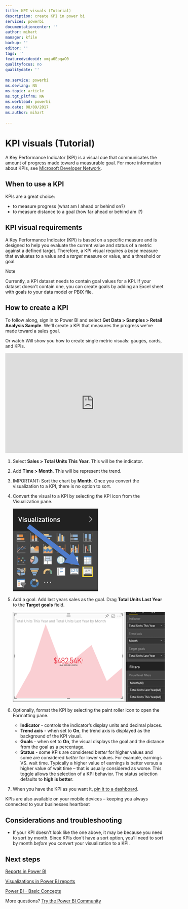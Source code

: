 ```yaml
---
title: KPI visuals (Tutorial)
description: create KPI in power bi
services: powerbi
documentationcenter: ''
author: mihart
manager: kfile
backup: ''
editor: ''
tags: ''
featuredvideoid: xmja6EpqaO0
qualityfocus: no
qualitydate: ''

ms.service: powerbi
ms.devlang: NA
ms.topic: article
ms.tgt_pltfrm: NA
ms.workload: powerbi
ms.date: 08/09/2017
ms.author: mihart

---
```

# KPI visuals (Tutorial)
A Key Performance Indicator (KPI) is a visual cue that communicates the amount of progress made toward a measurable goal. For more information about KPIs, see [Microsoft Developer Network](https://msdn.microsoft.com/library/hh272050).

## When to use a KPI
KPIs are a great choice:

* to measure progress (what am I ahead or behind on?)
* to measure distance to a goal (how far ahead or behind am I?)   

## KPI visual requirements
A Key Performance Indicator (KPI) is based on a specific measure and is designed to help you evaluate the current value and status of a metric against a defined target. Therefore, a KPI visual requires a *base* measure that evaluates to a value and a *target* measure or value, and a threshold or goal.

> [!NOTE]
> Currently, a KPI dataset needs to contain goal values for a KPI. If your dataset doesn't contain one, you can create goals by adding an Excel sheet with goals to your data model or PBIX file.
> 
> 

## How to create a KPI
To follow along, sign in to Power BI and select **Get Data > Samples > Retail Analysis Sample**. We'll create a KPI that measures the progress we've made toward a sales goal.

Or watch Will show you how to create single metric visuals: gauges, cards, and KPIs.

<iframe width="560" height="315" src="https://www.youtube.com/embed/xmja6EpqaO0?list=PL1N57mwBHtN0JFoKSR0n-tBkUJHeMP2cP" frameborder="0" allowfullscreen></iframe>

1. Select **Sales > Total Units This Year**.  This will be the indicator.
2. Add **Time > Month**.  This will be represent the trend.
3. IMPORTANT: Sort the chart by **Month**. Once you convert the visualization to a KPI, there is no option to sort.
4. Convert the visual to a KPI by selecting the KPI icon from the Visualization pane.
   
    ![](media/power-bi-visualization-kpi/power-bi-kpi-icon.png)
5. Add a goal. Add last years sales as the goal. Drag **Total Units Last Year** to the **Target goals** field.
   
    ![](media/power-bi-visualization-kpi/power-bi-kpi.png)
6. Optionally, format the KPI by selecting the paint roller icon to open the Formatting pane.
   
   * **Indicator** - controls the indicator’s display units and decimal places.
   * **Trend axis** - when set to **On**, the trend axis is displayed as the background of the KPI visual.  
   * **Goals** - when set to **On**, the visual displays the goal and the distance from the goal as a percentage.
   * **Status** - some KPIs are considered *better* for higher values and some are considered *better* for lower values. For example, earnings VS. wait time. Typically a higher value of earnings is better versus a higher value of wait time – that is usually considered as worse. This toggle allows the selection of a KPI behavior. The status selection defaults to **high is better**.
7. When you have the KPI as you want it, [pin it to a dashboard](service-dashboard-pin-tile-from-report.md).

KPIs are also available on your mobile devices – keeping you always connected to your businesses heartbeat

## Considerations and troubleshooting
* If your KPI doesn't look like the one above, it may be because you need to sort by month. Since KPIs don't have a sort option, you'll need to sort by month *before* you convert your visualization to a KPI.

## Next steps
[Reports in Power BI](service-reports.md)

[Visualizations in Power BI reports](power-bi-report-visualizations.md)

[Power BI - Basic Concepts](service-basic-concepts.md)

More questions? [Try the Power BI Community](http://community.powerbi.com/)

